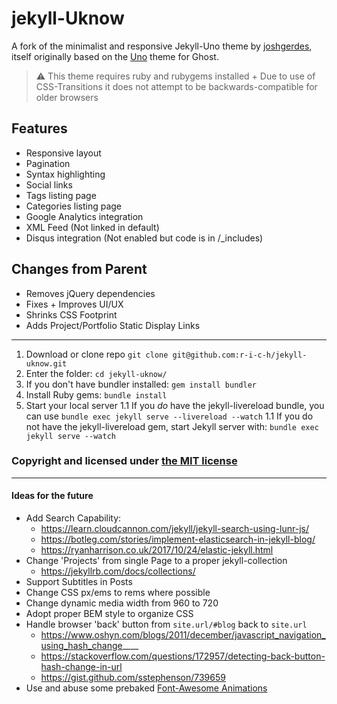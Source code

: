 # jekyll-Uknow

A fork of the minimalist and responsive Jekyll-Uno theme by [joshgerdes](http://joshgerdes.github.com), itself originally based on the [Uno](https://github.com/daleanthony/Uno) theme for Ghost. 
> :warning:  This theme requires ruby and rubygems installed + Due to use of CSS-Transitions it does not attempt to be backwards-compatible for older browsers

## Features

* Responsive layout
* Pagination
* Syntax highlighting
* Social links
* Tags listing page
* Categories listing page
* Google Analytics integration
* XML Feed (Not linked in default)
* Disqus integration (Not enabled but code is in /_includes)

## Changes from Parent

* Removes jQuery dependencies
* Fixes + Improves UI/UX
* Shrinks CSS Footprint
* Adds Project/Portfolio Static Display Links

---

1. Download or clone repo `git clone git@github.com:r-i-c-h/jekyll-uknow.git`
1. Enter the folder: `cd jekyll-uknow/`
1. If you don't have bundler installed: `gem install bundler`
1. Install Ruby gems: `bundle install`
1. Start your local server
   1.1 If you _do_ have the jekyll-livereload bundle, you can use `bundle exec jekyll serve --livereload --watch`
   1.1 If you do not have the jekyll-livereload gem, start Jekyll server with: `bundle exec jekyll serve --watch`

### Copyright and licensed under [the MIT license](/LICENSE)

---

#### Ideas for the future
* Add Search Capability:
  * https://learn.cloudcannon.com/jekyll/jekyll-search-using-lunr-js/
  * https://botleg.com/stories/implement-elasticsearch-in-jekyll-blog/
  * https://ryanharrison.co.uk/2017/10/24/elastic-jekyll.html
* Change 'Projects' from single Page to a proper jekyll-collection
  * https://jekyllrb.com/docs/collections/
* Support Subtitles in Posts
* Change CSS px/ems to rems where possible
* Change dynamic media width from 960 to 720
* Adopt proper BEM style to organize CSS 
* Handle browser 'back' button from `site.url/#blog` back to `site.url`
  * https://www.oshyn.com/blogs/2011/december/javascript_navigation_using_hash_change____
  * https://stackoverflow.com/questions/172957/detecting-back-button-hash-change-in-url
  * https://gist.github.com/sstephenson/739659
* Use and abuse some prebaked [Font-Awesome Animations](https://l-lin.github.io/font-awesome-animation/)